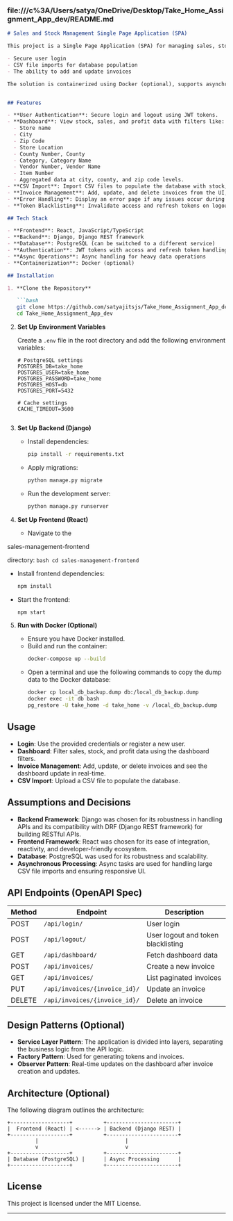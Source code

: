 ### file:///c%3A/Users/satya/OneDrive/Desktop/Take_Home_Assignment_App_dev/README.md

```markdown
# Sales and Stock Management Single Page Application (SPA)

This project is a Single Page Application (SPA) for managing sales, stock, and profit information using a dashboard. It includes:

- Secure user login
- CSV file imports for database population
- The ability to add and update invoices

The solution is containerized using Docker (optional), supports asynchronous operations, and uses Django for the backend and React for the frontend.


## Features

- **User Authentication**: Secure login and logout using JWT tokens.
- **Dashboard**: View stock, sales, and profit data with filters like:
  - Store name
  - City
  - Zip Code
  - Store Location
  - County Number, County
  - Category, Category Name
  - Vendor Number, Vendor Name
  - Item Number
  - Aggregated data at city, county, and zip code levels.
- **CSV Import**: Import CSV files to populate the database with stock, sales, and profit data.
- **Invoice Management**: Add, update, and delete invoices from the UI, with real-time updates on the dashboard.
- **Error Handling**: Display an error page if any issues occur during operations.
- **Token Blacklisting**: Invalidate access and refresh tokens on logout for security.

## Tech Stack

- **Frontend**: React, JavaScript/TypeScript
- **Backend**: Django, Django REST framework
- **Database**: PostgreSQL (can be switched to a different service)
- **Authentication**: JWT tokens with access and refresh token handling
- **Async Operations**: Async handling for heavy data operations
- **Containerization**: Docker (optional)

## Installation

1. **Clone the Repository**

   ```bash
   git clone https://github.com/satyajitsjs/Take_Home_Assignment_App_dev.git
   cd Take_Home_Assignment_App_dev
   ```

2. **Set Up Environment Variables**

   Create a `.env` file in the root directory and add the following environment variables:

   ```env
   # PostgreSQL settings
   POSTGRES_DB=take_home
   POSTGRES_USER=take_home
   POSTGRES_PASSWORD=take_home
   POSTGRES_HOST=db
   POSTGRES_PORT=5432

   # Cache settings
   CACHE_TIMEOUT=3600


3. **Set Up Backend (Django)**

   - Install dependencies:
     ```bash
     pip install -r requirements.txt
     ```
   - Apply migrations:
     ```bash
     python manage.py migrate
     ```
   - Run the development server:
     ```bash
     python manage.py runserver
     ```

4. **Set Up Frontend (React)**

   - Navigate to the 

sales-management-frontend

 directory:
     ```bash
     cd sales-management-frontend
     ```
   - Install frontend dependencies:
     ```bash
     npm install
     ```
   - Start the frontend:
     ```bash
     npm start
     ```

5. **Run with Docker (Optional)**

   - Ensure you have Docker installed.
   - Build and run the container:
     ```bash
     docker-compose up --build
     ```
   - Open a terminal and use the following commands to copy the dump data to the Docker database:
     ```bash
     docker cp local_db_backup.dump db:/local_db_backup.dump
     docker exec -it db bash
     pg_restore -U take_home -d take_home -v /local_db_backup.dump
     ```

## Usage

- **Login**: Use the provided credentials or register a new user.
- **Dashboard**: Filter sales, stock, and profit data using the dashboard filters.
- **Invoice Management**: Add, update, or delete invoices and see the dashboard update in real-time.
- **CSV Import**: Upload a CSV file to populate the database.

## Assumptions and Decisions

- **Backend Framework**: Django was chosen for its robustness in handling APIs and its compatibility with DRF (Django REST framework) for building RESTful APIs.
- **Frontend Framework**: React was chosen for its ease of integration, reactivity, and developer-friendly ecosystem.
- **Database**: PostgreSQL was used for its robustness and scalability.
- **Asynchronous Processing**: Async tasks are used for handling large CSV file imports and ensuring responsive UI.

## API Endpoints (OpenAPI Spec)

| Method | Endpoint                     | Description                                |
|--------|-------------------------------|--------------------------------------------|
| POST   | `/api/login/`                 | User login                                 |
| POST   | `/api/logout/`                | User logout and token blacklisting         |
| GET    | `/api/dashboard/`             | Fetch dashboard data                       |
| POST   | `/api/invoices/`              | Create a new invoice                       |
| GET    | `/api/invoices/`              | List paginated invoices                    |
| PUT    | `/api/invoices/{invoice_id}/` | Update an invoice                          |
| DELETE | `/api/invoices/{invoice_id}/` | Delete an invoice                          |

## Design Patterns (Optional)

- **Service Layer Pattern**: The application is divided into layers, separating the business logic from the API logic.
- **Factory Pattern**: Used for generating tokens and invoices.
- **Observer Pattern**: Real-time updates on the dashboard after invoice creation and updates.

## Architecture (Optional)

The following diagram outlines the architecture:

```plaintext
+-------------------+          +-----------------------+
|  Frontend (React) | <------> | Backend (Django REST) |
+-------------------+          +-----------------------+
         |                            |
         v                            v
+-------------------+          +-----------------------+
| Database (PostgreSQL) |      | Async Processing      |
+-------------------+          +-----------------------+
```

## License

This project is licensed under the MIT License.

---